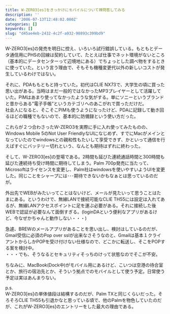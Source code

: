 ```yaml
---
title: W-ZERO3[es]をきっかけにモバイルについて禅問答してみる
description: ''
date: '2006-07-13T12:48:02.000Z'
categories: []
keywords: []
slug: "d45ae4eb-2432-4c2f-a932-98893c399bd9"
---
```

W-ZERO3\[es\]の発売を明日に控え、いろいろ試行錯誤している。もともとデータ通信用にPHSの回線は契約していて、たとえば仕事でネット環境がないところ（基本的にデータセンターって辺境地にある）でちょっとした調べ物をするときに使っていた。という言う理由で、そもそも機種変更代以外の新しいコストが発生しているわけではない。

それに、PDAももともと持っていた。初代はCLIE NX73で、大学生の頃に買った思い出がある。当時はまだ一般的ではなかったMP3プレイヤーとして活躍していた。PIMはあまり使ってなかったような気がする。単にソニーというブランドと昔からある”電子手帳”というカテゴリへのあこがれで買っただけだ。  
社会人になると、そこそこPIMも使うようになったけど、PDAに記録して動き回るほどの職種でもないので、基本的に防備録という使い方だった。  
  
これらが２つ合わさったW-ZERO3を実際に手に入れ使ってみたものの、Windows Mobile 5のNot User FriendlyなUIになじめず、すでにMacがメインとなっていたのでwindowsとの親和性もたいして享受できず、かといって通信を行えばすぐにバッテリー切れという、なんとも期待はずれに終わった。

そして、W-ZERO3\[es\]の登場である。2時間も延びた連続通話時間と300時間も延びた連続待ち受け時間に期待してしまう。Palm 700p発売に当たって、Microsoftはライセンスを変更し、Palm社はwindowsを使いやすいようUIを変更した。同じことをシャープには･･･期待できないかもなぁとは思っているのだが。

外出先でWEBがみたいってことはないけど、メールが見たいって思うことはたまにある。というわけで、無線LANで接続可能なCLIE TH55には設定は入れてあるが、無線LANアクセスポイントに足を運ぶ必要がある。それに接続した後WEBで認証が必要なんて面倒すぎる。(loginDAという便利なアプリがあるけど、今なぜかちゃんと動作しない・・・)

急遽、BREWのメールアプリがあることを思い出し、検討はしているのだが、Gmail受信に必須のPop over sslが出来なさそうなのと、Gmailは基本１クライアントからしかPOPを受け付けない仕様なので、どこかに転送し、そこをPOPする案を検討中。  
・・・でも、そうなるとセキュリティそっちのけって状態なのでそこが不安。

ちなみに、MacBook(Dock中)がモバイル用にあるけど、こいつは空港の待合室とか、旅行の宿泊先とか、そういう拠点でのモバイルとして使う予定。日常使う予定は実はあんまりない。

p.s.  
W-ZERO3\[es\]の単体値段は結構するのだが、Palm TXと同じくらいだった。そろそろCLIE TH55も引退かなと思っている頃で、他のPalmを物色していたのだが、これがW-ZERO3\[es\]のエントリーをした最大の理由である。